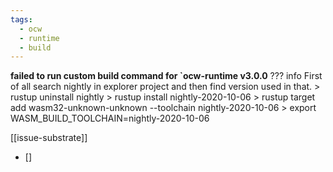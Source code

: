 ```yaml
---
tags:
  - ocw
  - runtime
  - build
---
```



**failed to run custom build command for `ocw-runtime v3.0.0**
??? info
    First of all search nightly in explorer project and then find version used in that.
    > rustup uninstall nightly
    > rustup install nightly-2020-10-06
    > rustup target add wasm32-unknown-unknown --toolchain nightly-2020-10-06
    > export WASM_BUILD_TOOLCHAIN=nightly-2020-10-06


[[issue-substrate]]


- []